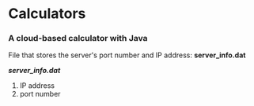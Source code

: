 # Calculators
### A cloud-based calculator with Java

File that stores the server's port number and IP address: **server_info.dat**

   ***server_info.dat***
1. IP address
2. port number
